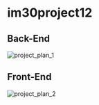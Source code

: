 # im30project12

## Back-End
![project_plan_1](https://user-images.githubusercontent.com/9318975/130405377-820d21c8-1334-4d5f-9ee9-f8f33554f2dc.jpg)

## Front-End
![project_plan_2](https://user-images.githubusercontent.com/9318975/130405675-907d92bb-da6f-42cb-ab59-249273828aba.jpg)
